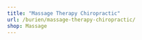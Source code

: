 ```yaml
---
title: "Massage Therapy Chiropractic"
url: /burien/massage-therapy-chiropractic/
shop: Massage
---
```

